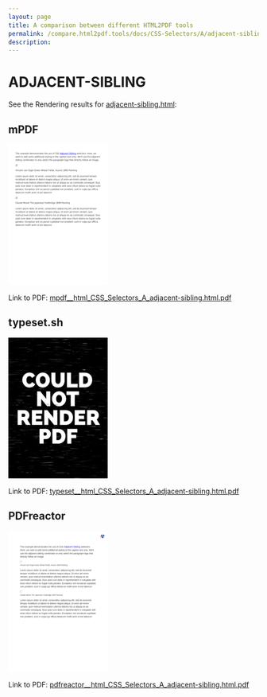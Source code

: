 ```yaml
---
layout: page
title: A comparison between different HTML2PDF tools
permalink: /compare.html2pdf.tools/docs/CSS-Selectors/A/adjacent-sibling.html
description: 
---
```


# ADJACENT-SIBLING

See the Rendering results for [adjacent-sibling.html](/html/CSS%20Selectors/A/adjacent-sibling.html):

## mPDF
![](mpdf__html_CSS_Selectors_A_adjacent-sibling.html.png) 

Link to PDF: [mpdf__html_CSS_Selectors_A_adjacent-sibling.html.pdf](mpdf__html_CSS_Selectors_A_adjacent-sibling.html.pdf)

## typeset.sh
![](typeset__html_CSS_Selectors_A_adjacent-sibling.html.png) 

Link to PDF: [typeset__html_CSS_Selectors_A_adjacent-sibling.html.pdf](typeset__html_CSS_Selectors_A_adjacent-sibling.html.pdf)

## PDFreactor
![](pdfreactor__html_CSS_Selectors_A_adjacent-sibling.html.png) 

Link to PDF: [pdfreactor__html_CSS_Selectors_A_adjacent-sibling.html.pdf](pdfreactor__html_CSS_Selectors_A_adjacent-sibling.html.pdf)
